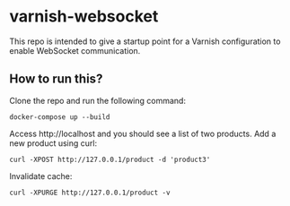 # varnish-websocket

This repo is intended to give a startup point for a Varnish configuration to enable WebSocket communication.


## How to run this?

Clone the repo and run the following command:
    
    docker-compose up --build

Access http://localhost and you should see a list of two products.
Add a new product using curl:

    curl -XPOST http://127.0.0.1/product -d 'product3'

Invalidate cache:

    curl -XPURGE http://127.0.0.1/product -v
